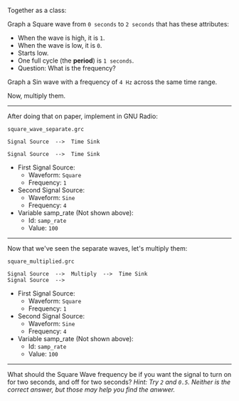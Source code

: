 Together as a class:

Graph a Square wave from `0 seconds` to `2 seconds` that has these attributes:

- When the wave is high, it is `1`.
- When the wave is low, it is `0`.
- Starts low.
- One full cycle (the **period**) is `1 seconds`.
- Question: What is the frequency?

Graph a Sin wave with a frequency of `4 Hz` across the same time range.

Now, multiply them.


------------------------

After doing that on paper, implement in GNU Radio:

`square_wave_separate.grc`

```
Signal Source  -->  Time Sink

Signal Source  -->  Time Sink
```

- First Signal Source:
  - Waveform: `Square`
  - Frequency: `1`
- Second Signal Source:
  - Waveform: `Sine`
  - Frequency: `4`
- Variable samp_rate (Not shown above):
  - Id: `samp_rate`
  - Value: `100`

-----------------------

Now that we've seen the separate waves, let's multiply them:

`square_multiplied.grc`
```
Signal Source  -->  Multiply  -->  Time Sink
Signal Source  -->  
```

- First Signal Source:
  - Waveform: `Square`
  - Frequency: `1`
- Second Signal Source:
  - Waveform: `Sine`
  - Frequency: `4`
- Variable samp_rate (Not shown above):
  - Id: `samp_rate`
  - Value: `100`


-------------------

What should the Square Wave frequency be if you want the signal to turn on for two seconds, and off for two seconds? _Hint: Try `2` and `0.5`. Neither is the correct answer, but those may help you find the anwwer._
